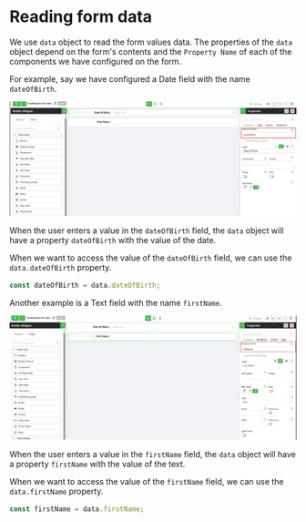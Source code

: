 # Reading form data

We use `data` object to read the form values data. The properties of the `data` object depend on the form's contents and the `Property Name` of each of the components we have configured on the form.

For example, say we have configured a Date field with the name `dateOfBirth`.

![Date field binding](./images/dateField.png)

When the user enters a value in the `dateOfBirth` field, the `data` object will have a property `dateOfBirth` with the value of the date.

When we want to access the value of the `dateOfBirth` field, we can use the `data.dateOfBirth` property.

```typescript
const dateOfBirth = data.dateOfBirth;
```

Another example is a Text field with the name `firstName`.

![Text field binding](./images/textField.png)

When the user enters a value in the `firstName` field, the `data` object will have a property `firstName` with the value of the text.

When we want to access the value of the `firstName` field, we can use the `data.firstName` property.

```typescript
const firstName = data.firstName;
```